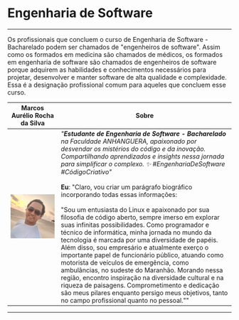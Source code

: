 # Engenharia de Software

---

Os profissionais que concluem o curso de Engenharia de Software - Bacharelado podem ser chamados de "engenheiros de software". Assim como os formados em medicina são chamados de médicos, os formados em engenharia de software são chamados de engenheiros de software porque adquirem as habilidades e conhecimentos necessários para projetar, desenvolver e manter software de alta qualidade e complexidade. Essa é a designação profissional comum para aqueles que concluem esse curso.

| Marcos Aurélio Rocha da Silva | Sobre                                                        |
| :---------------------------: | ------------------------------------------------------------ |
|  ![](./images/perfil_1.jpg)   | *"**Estudante de Engenharia de Software - Bacharelado** na Faculdade ANHANGUERA, apaixonado por desvendar os mistérios do código e da inovação. Compartilhando aprendizados e insights nessa jornada para simplificar o complexo. ✨ #EngenhariaDeSoftware #CódigoCriativo"*<br /><br />**Eu**: "Claro, vou criar um parágrafo biográfico incorporando todas essas informações:<br/><br/>"Sou um entusiasta do Linux e apaixonado por sua filosofia de código aberto, sempre imerso em explorar suas infinitas possibilidades. Como programador e técnico de informática, minha jornada no mundo da tecnologia é marcada por uma diversidade de papéis. Além disso, sou empresário e atualmente exerço o importante papel de funcionário público, atuando como motorista de veículos de emergência, como ambulâncias, no sudeste do Maranhão. Morando nessa região, encontro inspiração na diversidade cultural e na riqueza de paisagens. Comprometimento e dedicação são meus pilares enquanto persigo meus objetivos, tanto no campo profissional quanto no pessoal."" |

---

